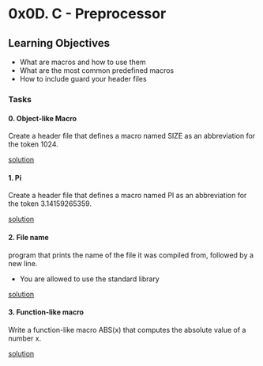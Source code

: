 # 0x0D. C - Preprocessor

## Learning Objectives
- What are macros and how to use them
- What are the most common predefined macros
- How to include guard your header files

### Tasks

#### 0. Object-like Macro
Create a header file that defines a macro named SIZE as an abbreviation for the token 1024.

[solution](/0x0D-preprocessor/0-object_like_macro.h)

#### 1. Pi

Create a header file that defines a macro named PI as an abbreviation for the token 3.14159265359.

[solution](/0x0D-preprocessor/1-pi.h)

#### 2. File name
program that prints the name of the file it was compiled from, followed by a new line.

- You are allowed to use the standard library

[solution](/0x0D-preprocessor/2-main.c)

#### 3. Function-like macro
Write a function-like macro ABS(x) that computes the absolute value of a number x.

[solution](/0x0D-preprocessor/3-function_like_macro.h)

